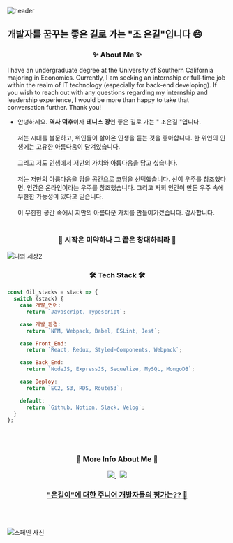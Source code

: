 ![header](https://capsule-render.vercel.app/api?type=soft&color=auto&height=150&section=header&text=Cho,Eun-Gil&fontSize=70&animation=twinkling)



##  개발자를 꿈꾸는 좋은 길로 가는 "조 은길"입니다 😄

<h3 align="center">✨ About Me    ✨</h3>
<p> I have an undergraduate degree at the University of Southern California majoring in Economics.
Currently, I am seeking an internship or full-time job within the realm of IT technology (especially for back-end developing). 
If you wish to reach out with any questions regarding my internship and leadership experience, I would be more than happy to take that conversation further. Thank you! </p>

- 안녕하세요. **역사 덕후**이자 **테니스 광**인 좋은 길로 가는 " 조은길 "입니다. 
 <br> </br>
 저는 시대를 불문하고, 위인들이 살아온 인생을 듣는 것을 좋아합니다. 한 위인의 인생에는 고유한 아름다움이 담겨있습니다. 
 <br></br>
 그리고 저도 인생에서 저만의 가치와 아름다움을 담고 싶습니다.
 <br></br>
 저는 저만의 아름다움을 담을 공간으로 코딩을 선택했습니다. 신이 우주를 창조했다면, 인간은 온라인이라는 우주를 창조했습니다. 그리고 저희 인간이 만든 우주 속에 무한한 가능성이 있다고 믿습니다.
 <br></br>
 이 무한한 공간 속에서 저만의 아름다운 가치를 만들어가겠습니다. 감사합니다. 
<br></br>
<h3 align="center">🚀 시작은 미약하나 그 끝은 창대하리라 🚀</h3>

![나와 세상2](https://user-images.githubusercontent.com/76875723/114344320-901caf80-9b9a-11eb-9d8e-3f0c20699f23.jpg)




<h3 align="center">🛠 Tech Stack 🛠</h3>
<p align="center">  </p>

```js
const Gil_stacks = stack => {
  switch (stack) {
    case 개발_언어:
      return `Javascript, Typescript`;

    case 개발_환경:
      return `NPM, Webpack, Babel, ESLint, Jest`;

    case Front_End:
      return `React, Redux, Styled-Components, Webpack`;

    case Back_End:
      return `NodeJS, ExpressJS, Sequelize, MySQL, MongoDB`;

    case Deploy:
      return `EC2, S3, RDS, Route53`;

    default:
      return `Github, Notion, Slack, Velog`;
  }
};
```
<br></br>
<h3 align="center"> 🍒 More Info About Me 🍒 </h3>

<p align="center">
  <a href="https://velog.io/@gil0127"><img src="https://img.shields.io/badge/Tech%20Blog-11B48A?style=flat-square&logo=Vimeo&logoColor=white&link=https://velog.io/@gil0127"/>
 </a>&nbsp
<a href="mailto:zbvlxj2000@naver.com"> <img src="https://img.shields.io/badge/Gmail-d14836?style=flat-square&logo=Gmail&logoColor=white&link=zbvlxj2000@naver.com"/> </a>
</p>

<h3 align="center">
 
 [ "은길이"에 대한 주니어 개발자들의 평가는?? 🙋 ](https://velog.io/@gil0127/%EC%A1%B0%EC%9D%80%EA%B8%B8-%ED%8E%98%EC%96%B4%EB%A6%AC%EB%B7%B0) 
 
</h3>  
<br></br>

![스페인 사진](https://user-images.githubusercontent.com/76875723/114492408-873be480-9c53-11eb-97b1-22f3ae76afed.jpg)



